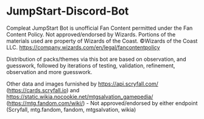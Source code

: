 # JumpStart-Discord-Bot
Compleat JumpStart Bot is unofficial Fan Content permitted under the Fan Content Policy. Not approved/endorsed by Wizards. Portions of the materials used are property of Wizards of the Coast. ©Wizards of the Coast LLC.  https://company.wizards.com/en/legal/fancontentpolicy

Distribution of packs/themes via this bot are based on observation, and guesswork, followed by iterations of testing, validation, refinement, observation and more guesswork.

Other data and images furnished by https://api.scryfall.com/ (https://cards.scryfall.io) and https://static.wikia.nocookie.net/mtgsalvation_gamepedia/ (https://mtg.fandom.com/wiki/) - Not approved/endorsed by either endpoint (Scryfall, mtg.fandom, fandom, mtgsalvation, wikia)
